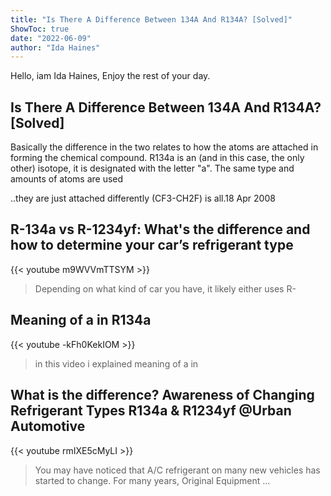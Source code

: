 ```yaml
---
title: "Is There A Difference Between 134A And R134A? [Solved]"
ShowToc: true 
date: "2022-06-09"
author: "Ida Haines" 
---
```


Hello, iam Ida Haines, Enjoy the rest of your day.
## Is There A Difference Between 134A And R134A? [Solved]
Basically the difference in the two relates to how the atoms are attached in forming the chemical compound. R134a is an (and in this case, the only other) isotope, it is designated with the letter "a". The same type and amounts of atoms are used

..they are just attached differently (CF3-CH2F) is all.18 Apr 2008

## R-134a vs R-1234yf: What's the difference and how to determine your car’s refrigerant type
{{< youtube m9WVVmTTSYM >}}
>Depending on what kind of car you have, it likely either uses R-

## Meaning of a in R134a
{{< youtube -kFh0KekIOM >}}
>in this video i explained meaning of a in 

## What is the difference? Awareness of Changing Refrigerant Types  R134a & R1234yf  @Urban Automotive
{{< youtube rmIXE5cMyLI >}}
>You may have noticed that A/C refrigerant on many new vehicles has started to change. For many years, Original Equipment ...

